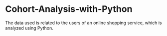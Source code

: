 # Cohort-Analysis-with-Python
The data used is related to the users of an online shopping service, which is analyzed using Python.
